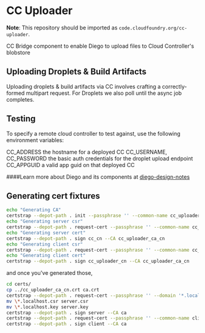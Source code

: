 CC Uploader
===========

**Note**: This repository should be imported as `code.cloudfoundry.org/cc-uploader`.

CC Bridge component to enable Diego to upload files to Cloud Controller's blobstore

## Uploading Droplets & Build Artifacts

Uploading droplets & build artifacts via CC involves crafting a correctly-formed multipart request. For Droplets we also poll until the async job completes.

## Testing

To specify a remote cloud controller to test against, use the following environment variables:

CC_ADDRESS the hostname for a deployed CC
CC_USERNAME, CC_PASSWORD the basic auth credentials for the droplet upload endpoint
CC_APPGUID a valid app guid on that deployed CC

####Learn more about Diego and its components at [diego-design-notes](https://github.com/cloudfoundry-incubator/diego-design-notes)


## Generating cert fixtures

```sh
echo "Generating CA"
certstrap --depot-path . init --passphrase '' --common-name cc_uploader_ca_cn
echo "Generating server csr"
certstrap --depot-path . request-cert --passphrase '' --common-name cc_cn --ip 127.0.0.1
echo "Generating server cert"
certstrap --depot-path . sign cc_cn --CA cc_uploader_ca_cn
echo "Generating client csr"
certstrap --depot-path . request-cert --passphrase '' --common-name cc_uploader_cn --ip 127.0.0.1
echo "Generating client cert"
certstrap --depot-path . sign cc_uploader_cn --CA cc_uploader_ca_cn
```

and once you've generated those,

```sh
cd certs/
cp ../cc_uploader_ca_cn.crt ca.crt
certstrap --depot-path . request-cert --passphrase '' --domain '*.localhost,localhost' --ip 127.0.0.1
mv \*.localhost.csr server.csr
mv \*.localhost.key server.key
certstrap --depot-path . sign server --CA ca
certstrap --depot-path . request-cert --passphrase '' --common-name client --ip 127.0.0.1
certstrap --depot-path . sign client --CA ca
```
